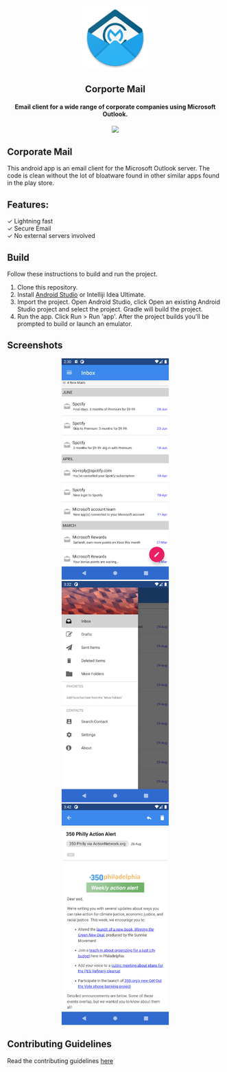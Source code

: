 <p align="center"><img src="app/src/main/res/drawable-xxxhdpi/ic_launcher.png" width="150"/></p>

<h2 align="center"><b>Corporte Mail</b></h2>
<h4 align="center">Email client for a wide range of corporate companies using Microsoft Outlook.</h4>

<p align="center"><a href="https://play.google.com/store/apps/details?id=com.arshad.feedback"><img src="https://play.google.com/intl/en_us/badges/static/images/badges/en_badge_web_generic.png" width="250"/></a></p>

## Corporate Mail
This android app is an email client for the Microsoft Outlook server. The code is clean without the lot of bloatware found in other similar apps found in the play store.

## Features:
✓ Lightning fast  
✓ Secure Email  
✓ No external servers involved

## Build
Follow these instructions to build and run the project.

1. Clone this repository.
2. Install [Android Studio](https://developer.android.com/studio) or Intelliji Idea Ultimate.
3. Import the project. Open Android Studio, click Open an existing Android Studio project and select the project. Gradle will build the project.
4. Run the app. Click Run > Run 'app'. After the project builds you'll be prompted to build or launch an emulator.

## Screenshots
<div align="center">
   <img src="docs/screenshot1.png" width="250" hspace="20"/>
   <img src="docs/screenshot2.png" width="250" hspace="20"/>
   <img src="docs/screenshot3.png" width="250" hspace="20"/>
</div>

## Contributing Guidelines
Read the contributing guidelines [here](CONTRIBUTING.md)